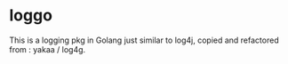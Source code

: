 # loggo
 This is a logging pkg in Golang just  similar to log4j, copied and refactored from : yakaa / log4g.
